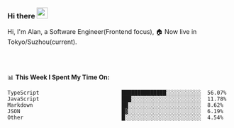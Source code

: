 ### Hi there <img src="https://media.giphy.com/media/hvRJCLFzcasrR4ia7z/giphy.gif" width="25px">

<!-- ![visitors](https://visitor-badge.glitch.me/badge?page_id=dislfyer.dislfyer) -->

Hi, I'm Alan, a Software Engineer(Frontend focus), 🏠 Now live in Tokyo/Suzhou(current).

<br/>
<br/>

📊 **This Week I Spent My Time On:**


<!--START_SECTION:waka-->

```text
TypeScript                          ██████████████░░░░░░░░░░░  56.07%
JavaScript                          ███░░░░░░░░░░░░░░░░░░░░░░  11.78%
Markdown                            ██░░░░░░░░░░░░░░░░░░░░░░░  8.62%
JSON                                █▓░░░░░░░░░░░░░░░░░░░░░░░  6.19%
Other                               █░░░░░░░░░░░░░░░░░░░░░░░░  4.54%
```

<!--END_SECTION:waka-->

<!--
**About Me:**
 -->
